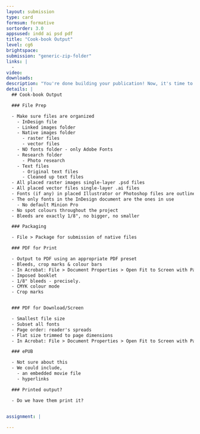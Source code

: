 ```yaml
---
layout: submission
type: card
formsum: formative
sortorder: 3.0
appsused: indd ai psd pdf
title: "Cook-book Output"
level: cg6
brightspace: 
submission: "generic-zip-folder"
links: |
  - 
video: 
downloads: 
description: "You're done building your publication! Now, it's time to output the document for the designated intents."
details: |
  ## Cook-book Output

  ### File Prep

  - Make sure files are organized
    - InDesign file
    - Linked images folder
    - Native images folder
      - raster files
      - vector files
    - NO fonts folder - only Adobe Fonts
    - Research folder
      - Photo research
    - Text files
      - Original text files
      - Cleaned up text files
  - All placed raster images single-layer .psd files
  - All placed vector files single-layer .ai files
  - Fonts (if any) in placed Illustrator or Photoshop files are outlined in a duplicate file
  - The only fonts in the InDesign document are the ones in use
    - No default Minion Pro
  - No spot colours throughout the project
  - Bleeds are exactly 1/8", no bigger, no smaller

  ### Packaging

  - File > Package for submission of native files

  ### PDF for Print

  - Output to PDF using an appropriate PDF preset
  - Bleeds, crop marks & colour bars
  - In Acrobat: File > Document Properties > Open Fit to Screen with Pages panel
  - Imposed booklet
  - 1/8" bleeds - precisely.
  - CMYK colour mode
  - Crop marks


  ### PDF for Download/Screen

  - Smallest file size
  - Subset all fonts
  - Page order: reader's spreads
  - Flat size trimmed to page dimensions
  - In Acrobat: File > Document Properties > Open Fit to Screen with Pages panel

  ### ePUB

  - Not sure about this
  - We could include,
    - an embedded movie file
    - hyperlinks

  ### Printed output?

  - Do we have them print it?


assignment: |
  
---
```

